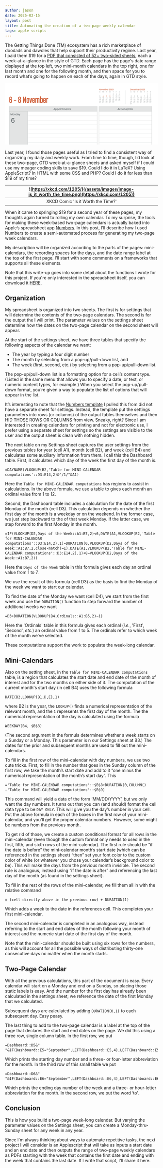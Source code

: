 ```yaml
---
author: jason
date: 2025-02-15
layout: post
title: Automating the creation of a two-page weekly calendar
tags: apple scripts
---
```


The Getting Things Done (TM) ecosystem has a rich marketplace of doodads and dawdles that help support their productivity regime.  Last year, I paid them $19 for a [PDF that consisted of 52+ two-sided sheets](https://store.gettingthingsdone.com/product/2025-gtd-calendar/), each a week-at-a-glance in the style of GTD.  Each page has the page's date range displayed at the top left, two mini-month calendars in the top right, one for last month and one for the following month, and then space for you to record what’s going to happen on each of the days, again in GTD style.

![image](/assets/images/image-GTDsheettop.png)

Last year, I found those pages useful as I tried to find a consistent way of organizing my daily and weekly work.  From time to time, though, I’d look at these two-page, GTD week-at-a-glance sheets and asked myself if I could use my meager coding skills to save \$19.  Could I do it in LaTeX?  Using AppleScript?  In HTML with some CSS and PHP?  Could I do it for less than \$19 of my time?  

| ![https://xkcd.com/1205/](/assets/images/image-is_it_worth_the_time.png)(https://xkcd.com/1205)) |
| :--------------------------------------------------------------------------------: |
|                         XKCD Comic 'Is it Worth the Time?'                         |

When it came to springing \$19 for a second year of these pages, my thoughts again turned to rolling my own calendar.  To my surprise, the tools for making these week-based two-page calendars is actually baked into Apple’s spreadsheet app [Numbers](https://www.apple.com/in/numbers/).  In this post, I’ll describe how I used Numbers to create a semi-automated process for generating my two-page week calendars.

My description will be organized according to the parts of the pages:  mini-calendars, the recording spaces for the days, and the date range label at the top of the first page.  I’ll start with some comments on a frameworks that supports all these elements.

Note that this write-up goes into some detail about the functions I wrote for this project.  If you're only interested in the spreadsheet itself, you can download it [HERE](/assets/docs/Weekly-calendar-250210v3.numbers).
## Organization

My spreadsheet is organized into two sheets.  The first is for settings that will determine the contents of the two-page calendars.  The second is for the output the I will print.  The parameter values on the settings sheet determine how the dates on the two-page calendar on the second sheet will appear.

At the start of the settings sheet, we have three tables that specify the following aspects of the calendar we want:

- The year by typing a four digit number
- The month by selecting from a pop-up/pull-down list, and
- The week (first, second, etc.) by selecting from a pop-up/pull-down list.

The pop-up/pull-down list is a formatting option for a cell’s content type.  (Listed in the same menu that allows you to specify a date, or text, or numeric content types, for example.) When you select the pop-up/pull-down format, you’re given a way to populate the list of options that will appear in the list.

It’s interesting to note that the [Numbers template](/assets/docs/apple-numbers-calendar-template.numbers) I pulled this from did not have a separate sheet for settings.  Instead, the template put the settings parameters into rows (or columns) of the output tables themselves and then HID THOSE ROWS OR COLUMNS from view.  Sneaky, right?  Since I am interested in creating calendars for printing and not for electronic use, I prefer using a separate sheet for settings so the settings are visible to the user and the output sheet is clean with nothing hidden.  

The next table on my Settings sheet captures the user settings from the previous tables for year (cell A1), month (cell B2), and week (cell B4) and calculates some auxiliary information from them.  I call this the Dashboard table.  First, it calculates which day of the week the first day of the month is.

```Excel
=DAYNAME(VLOOKUP(B2,'Table for MINI-CALENDAR computations'::D3:E14,2)&"/1/"&A1)
```

Here the `Table for MINI-CALENDAR computations` has regions to assist in calculations.  In the above formula, we use a table to gives each month an ordinal value from 1 to 12.  

Second, the Dashboard table includes a calculation for the date of the first Monday of the month (cell D3).  This calculation depends on whether the first day of the month is a weekday or on the weekend.  In the former case, we just step backward to the of that week Monday.  If the latter case, we step forward to the first Monday in the month.  

```excel
=IF(VLOOKUP(D2,Days of the Week::A1:B7,2)<6,DATE(A1,VLOOKUP(B2,'Table for MINI-CALENDAR computations'::D3:E14,2),1)−DURATION(0,VLOOKUP(D2,Days of the Week::A1:B7,2,close-match)−1),DATE(A1,VLOOKUP(B2,'Table for MINI-CALENDAR computations'::D3:E14,2),1)+8−VLOOKUP(D2,Days of the Week::A1:B7,2))
```

Here the `Days of the Week` table in this formula gives each day an ordinal value from 1 to 7.  

We use the result of this formula (cell D3) as the basis to find the Monday of the week we want to start our calendar. 

To find the date of the Monday we want (cell D4), we start from the first week and use the `DURATION()` function to step forward the number of additional weeks we want   

```excel
=D3+DURATION(VLOOKUP(B4,Ordinals::A1:B5,2)−1)
```

Here the 'Ordinals' table in this formula gives each ordinal (*i.e.*, 'First', 'Second', *etc.*) an ordinal value from 1 to 5.  The ordinals refer to which week of the month we've selected.  

These computations support the work to populate the week-long calendar.
## Mini-Calendars

Also on the setting sheet, in the `Table for MINI-CALENDAR computations` table, is a region that calculates the start date and end date of the month of interest and for the two months on either side of it.  The computation of the current month's start day (in cell B4) uses the following formula

```excel
DATE(B2,LOOKUP(B1,D,E),1)
```

where B2 is the year, the `LOOKUP()` finds a numerical representation of the relevant month, and the `1` represents the first day of the month.  The the numerical representation of the day is calculated using the formula

```excel
WEEKDAY(B4, $B$3)
```

(The second argument in the formula determines whether a week starts on a Sunday or a Monday.  This parameter is n our Settings sheet at B3.)  The dates for the prior and subsequent months are used to fill out the mini-calendars.  

To fill in the first row of the mini-calendar with day numbers, we use two cute tricks.  First, to fill in the number that goes in the Sunday column of the first row, we take the month’s start date and add to it “one minus the numerical representation of the month’s start day”.  This 

```excel
='Table for MINI-CALENDAR computations'::$B$8+DURATION(0,COLUMN()−'Table for MINI-CALENDAR computations'::$B$9)  
```

This command will yield a data of the form ‘MM/DD/YYYY’, but we only want the day numbers.  It turns out that you can (and should) format the cell data type to be `DAY ONLY`.  This will give you the day’s number in your cell.  Put the above formula in each of the boxes in the first row of your mini-calendar, and you’ll get the proper calendar numbers.  However, some might be numbers from the previous month.

To get rid of those, we create a custom conditional format for all rows in the mini-calendar (even though the custom format only needs to used in the first, fifth, and sixth rows of the mini-calendar). The first rule should be “if the date is before” the mini-calendar month’s start date (which can be referenced in the settings sheet) “then” set your font color to the custom color of white (or whatever you chose your calendar’s background color to be).  This will make the days from the previous month invisible.  The second rule is analogous, instead using “if the date is after” and referencing the last day of the month (as found in the settings sheet).

To fill in the rest of the rows of the mini-calendar, we fill them all in with the relative command

```excel
= (cell directly above in the previous row) + DURATION(1)
```

Which adds a week to the date in the references cell.  This completes your first mini-calendar.

The second mini-calendar is completed in an analogous way, instead referring to the start and end dates of the month following your month of interest and the numeric start date of the first day of the month.

Note that the mini-calendar should be built using six rows for the numbers, as this will account for all the possible ways of distributing thirty-one consecutive days no matter when the month starts.

## Two-Page Calendar

With all the previous calculations, this part of the document is easy.  Every calendar will start on a Monday and end on a Sunday, so placing those static labels is easy.  And the number for the first day has already been calculated in the settings sheet; we reference the date of the first Monday that we calculated.

Subsequent days are calculated by adding `DURATION(0,1)` to each subsequent day.  Easy peasy.

The last thing to add to the two-page calendar is a label at the top of the page that declares the start and end dates on the page.  We did this using a three row, single column table.  In the first row, we put

```excel
=Dashboard::D5&" "&IF(Dashboard::E5="September",LEFT(Dashboard::E5,4),LEFT(Dashboard::E5,3))
```
  
Which prints the starting day number and a three- or four-letter abbreviation for the month.  In the third row of this small table we put

```excel
=Dashboard::D6&" "&IF(Dashboard::E6="September",LEFT(Dashboard::E6,4),LEFT(Dashboard::E6,3))
```  

Which prints the ending day number of the week and a three- or hour-letter abbreviation for the month.  In the second row, we put the word ‘to’.

## Conclusion

This is how you build a two-page week-long calendar.  But varying the parameter values on the Settings sheet, you can create a Monday-thru-Sunday sheet for any week in any year.

Since I'm always thinking about ways to automate repetitive tasks, the next project I will consider is an Applescript that will take as inputs a start date and an end date and then outputs the range of two-page weekly calendars as PDFs starting with the week that contains the first date and ending with the week that contains the last date.  If I write that script, I'll share it here.

